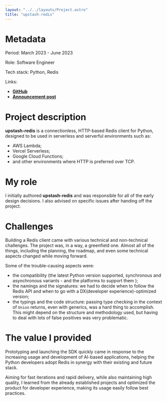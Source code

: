 ```yaml
---
layout: "../../layouts/Project.astro"
title: "upstash-redis"
---
```


# Metadata

Period: March 2023 - June 2023

Role: Software Engineer

Tech stack: Python, Redis

Links:

- [**GitHub**](https://github.com/upstash/redis-python)
- [**Announcement post**](https://upstash.com/blog/announcing-ratelimit-python)

# Project description

**upstash-redis** is a connectionless, HTTP-based Redis client for Python, designed to be used in serverless and serverful environments such as:

- AWS Lambda;
- Vercel Serverless;
- Google Cloud Functions;
- and other environments where HTTP is preferred over TCP.

# My role

I initially authored **upstash-redis** and was responsible for all of the early design decisions. I also advised on specific issues after handing off the project.

# Challenges

Building a Redis client came with various technical and non-technical challenges. The project was, in a way, a greenfield one. Almost all of the things, including the planning, the roadmap, and even some technical aspects changed while moving forward.

Some of the trouble-causing aspects were:

- the compatibility (the latest Python version supported, synchronous and asynchronous variants - and the platforms to support them );
- the namings and the signatures: we had to decide when to follow the Redis API and when to go with a DX(developer experience)-optimized version;
- the typings and the code structure: passing type checking in the context of `Union` returns, even with generics, was a hard thing to accomplish. This might depend on the structure and methodology used, but having to deal with lots of false positives was very problematic.

# The value I provided

Prototyping and launching the SDK quickly came in response to the increasing usage and development of AI-based applications, helping the Python developers adopt Redis in synergy with their existing and future stack.

Aiming for fast iterations and rapid delivery, while also maintaining high quality, I learned from the already established projects and optimized the product for developer experience, making its usage easily follow best practices.
